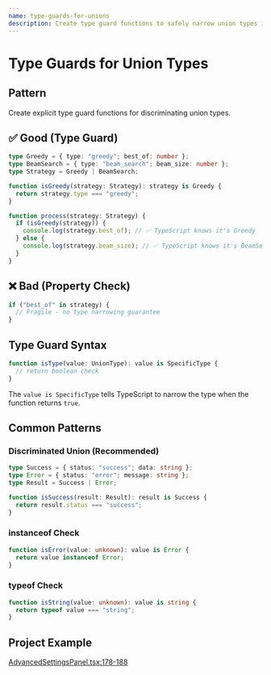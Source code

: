 ```yaml
---
name: type-guards-for-unions
description: Create type guard functions to safely narrow union types in TypeScript instead of fragile property checks.
---
```


# Type Guards for Union Types

## Pattern
Create explicit type guard functions for discriminating union types.

## ✅ Good (Type Guard)
```typescript
type Greedy = { type: "greedy"; best_of: number };
type BeamSearch = { type: "beam_search"; beam_size: number };
type Strategy = Greedy | BeamSearch;

function isGreedy(strategy: Strategy): strategy is Greedy {
  return strategy.type === "greedy";
}

function process(strategy: Strategy) {
  if (isGreedy(strategy)) {
    console.log(strategy.best_of); // ✅ TypeScript knows it's Greedy
  } else {
    console.log(strategy.beam_size); // ✅ TypeScript knows it's BeamSearch
  }
}
```

## ❌ Bad (Property Check)
```typescript
if ("best_of" in strategy) {
  // Fragile - no type narrowing guarantee
}
```

## Type Guard Syntax
```typescript
function isType(value: UnionType): value is SpecificType {
  // return boolean check
}
```

The `value is SpecificType` tells TypeScript to narrow the type when the function returns `true`.

## Common Patterns

### Discriminated Union (Recommended)
```typescript
type Success = { status: "success"; data: string };
type Error = { status: "error"; message: string };
type Result = Success | Error;

function isSuccess(result: Result): result is Success {
  return result.status === "success";
}
```

### instanceof Check
```typescript
function isError(value: unknown): value is Error {
  return value instanceof Error;
}
```

### typeof Check
```typescript
function isString(value: unknown): value is string {
  return typeof value === "string";
}
```

## Project Example
[AdvancedSettingsPanel.tsx:178-188](src/app/components/settings/AdvancedSettingsPanel.tsx#L178-L188)
